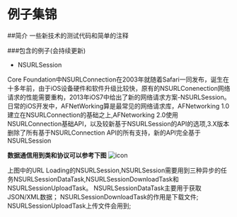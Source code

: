 # 例子集锦

##简介
一些新技术的测试代码和简单的注释

###包含的例子(会持续更新)
- NSURLSession

Core Foundation中NSURLConnection在2003年就随着Safari一同发布，诞生在十多年前，由于iOS设备硬件和软件升级比较快，原有的NSURLConenection网络请求的性能需要重构，2013年iOS7中给出了新的网络请求方案-NSURLSession。日常的iOS开发中，AFNetWorking算是最常见的网络请求库，AFNetworking 1.0建立在NSURLConnection的基础之上,AFNetworking 2.0使用NSURLConnection基础API，以及较新基于NSURLSession的API的选项,3.X版本删除了所有基于NSURLConnection API的所有支持，新的API完全基于NSURLSession

**数据通信用到类和协议可以参考下图**
![icon](http://upload-images.jianshu.io/upload_images/1048365-89477eebc0df677f.png?imageMogr2/auto-orient/strip%7CimageView2/2)

上图中的URL Loading的NSURLSession,NSURLSession需要用到三种异步的任务NSURLSessionDataTask,NSURLSessionDownloadTask和NSURLSessionUploadTask。
NSURLSessionDataTask主要用于获取JSON/XML数据；
NSURLSessionDownloadTask的作用是下载文件;
NSURLSessionUploadTask上传文件会用到;
